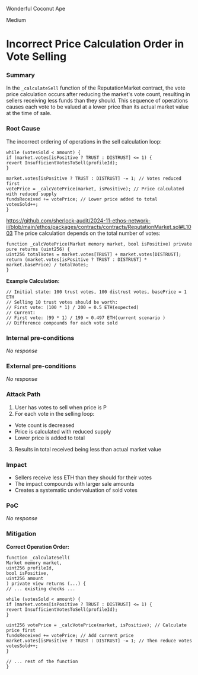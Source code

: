 Wonderful Coconut Ape

Medium

# Incorrect Price Calculation Order in Vote Selling

### Summary

In the `_calculateSell` function of the ReputationMarket contract, the vote price calculation occurs after reducing the market's vote count, resulting in sellers receiving less funds than they should. This sequence of operations causes each vote to be valued at a lower price than its actual market value at the time of sale.


### Root Cause

The incorrect ordering of operations in the sell calculation loop:

```solidity:contracts/ReputationMarket.sol
while (votesSold < amount) {
if (market.votes[isPositive ? TRUST : DISTRUST] <= 1) {
revert InsufficientVotesToSell(profileId);
}

market.votes[isPositive ? TRUST : DISTRUST] -= 1; // Votes reduced first
votePrice = _calcVotePrice(market, isPositive); // Price calculated with reduced supply
fundsReceived += votePrice; // Lower price added to total
votesSold++;
}
```
https://github.com/sherlock-audit/2024-11-ethos-network-ii/blob/main/ethos/packages/contracts/contracts/ReputationMarket.sol#L1003
The price calculation depends on the total number of votes:
```solidity
function _calcVotePrice(Market memory market, bool isPositive) private pure returns (uint256) {
uint256 totalVotes = market.votes[TRUST] + market.votes[DISTRUST];
return (market.votes[isPositive ? TRUST : DISTRUST] * market.basePrice) / totalVotes;
}
```

 **Example Calculation:**
```solidity
// Initial state: 100 trust votes, 100 distrust votes, basePrice = 1 ETH
// Selling 10 trust votes should be worth:
// First vote: (100 * 1) / 200 = 0.5 ETH(expected)
// Current:
// First vote: (99 * 1) / 199 ≈ 0.497 ETH(current scenario ) 
// Difference compounds for each vote sold
```


### Internal pre-conditions

_No response_

### External pre-conditions

_No response_

### Attack Path

1. User has votes to sell when price is P
2. For each vote in the selling loop:
- Vote count is decreased
- Price is calculated with reduced supply
- Lower price is added to total
3. Results in total received being less than actual market value

### Impact

- Sellers receive less ETH than they should for their votes
- The impact compounds with larger sale amounts
- Creates a systematic undervaluation of sold votes

### PoC

_No response_

### Mitigation


 **Correct Operation Order:**
```solidity:contracts/ReputationMarket.sol
function _calculateSell(
Market memory market,
uint256 profileId,
bool isPositive,
uint256 amount
) private view returns (...) {
// ... existing checks ...

while (votesSold < amount) {
if (market.votes[isPositive ? TRUST : DISTRUST] <= 1) {
revert InsufficientVotesToSell(profileId);
}

uint256 votePrice = _calcVotePrice(market, isPositive); // Calculate price first
fundsReceived += votePrice; // Add current price
market.votes[isPositive ? TRUST : DISTRUST] -= 1; // Then reduce votes
votesSold++;
}

// ... rest of the function
}
```
